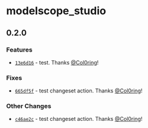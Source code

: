 # modelscope_studio

## 0.2.0

### Features

- [`13e6d16`](https://github.com/modelscope/modelscope-studio/commit/13e6d160283251c471f80921fe0815d13910bdf9) - test. Thanks [@Col0ring](https://github.com/Col0ring)!

### Fixes

- [`665df5f`](https://github.com/modelscope/modelscope-studio/commit/665df5f8e6279a543ea7a6a565ab34b7dec34acb) - test changeset action. Thanks [@Col0ring](https://github.com/Col0ring)!

### Other Changes

- [`c46ae2c`](https://github.com/modelscope/modelscope-studio/commit/c46ae2c6f2833ca85dcec16a4cd511ab7b02469c) - test changeset action. Thanks [@Col0ring](https://github.com/Col0ring)!

